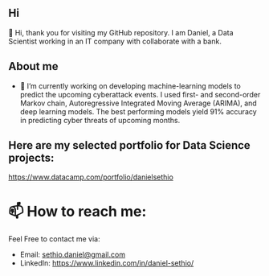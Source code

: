 ## Hi

👋 Hi, thank you for visiting my GitHub repository. I am Daniel, a Data Scientist working in an IT company with collaborate with a bank.

## About me
- 🔭 I’m currently working on developing machine-learning models to predict the upcoming cyberattack events. I used first- and second-order Markov chain, Autoregressive Integrated Moving Average (ARIMA), and deep learning models. The best performing models yield 91% accuracy in predicting cyber threats of upcoming months.
  
## Here are my selected portfolio for Data Science projects:
https://www.datacamp.com/portfolio/danielsethio


# 📫 How to reach me:
Feel Free to contact me via:
- Email: sethio.daniel@gmail.com
- LinkedIn: https://www.linkedin.com/in/daniel-sethio/ 
